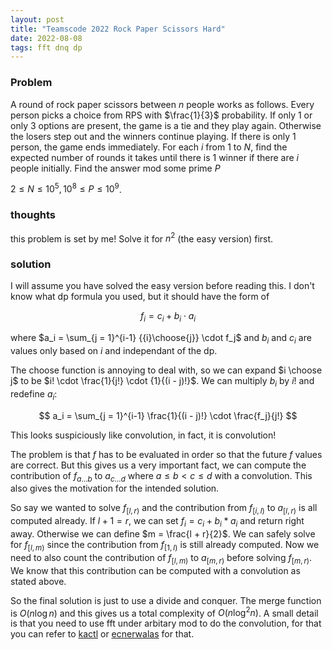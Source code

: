 ```yaml
---
layout: post
title: "Teamscode 2022 Rock Paper Scissors Hard"
date: 2022-08-08
tags: fft dnq dp 
---
```


### Problem

A round of rock paper scissors between $n$ people works as follows. Every person picks a choice from RPS with $\frac{1}{3}$ probability. If only $1$ or only $3$ options are present, the game is a tie and they play again. Otherwise the losers step out and the winners continue playing. If there is only $1$ person, the game ends immediately. For each $i$ from $1$ to $N$, find the expected number of rounds it takes until there is $1$ winner if there are $i$ people initially. Find the answer mod some prime $P$

$2 \leq N \leq 10^5, 10^8 \leq P \leq 10^9$. 

### thoughts

this problem is set by me! Solve it for $n^2$ (the easy version) first.


### solution

I will assume you have solved the easy version before reading this. I don't know what dp formula you used, but it should have the form of

$$
f_i = c_i + b_i \cdot a_i
$$

where $a_i = \sum_{j = 1}^{i-1} {{i}\choose{j}} \cdot f_j$ and $b_i$ and $c_i$ are values only based on $i$ and independant of the dp.

The choose function is annoying to deal with, so we can expand $i \choose j$ to be $i! \cdot \frac{1}{j!} \cdot {1}{(i - j)!}$. We can multiply $b_i$ by $i!$ and redefine $a_i$:

$$
a_i = \sum_{j = 1}^{i-1} \frac{1}{(i - j)!} \cdot \frac{f_j}{j!}
$$

This looks suspiciously like convolution, in fact, it is convolution! 

The problem is that $f$ has to be evaluated in order so that the future $f$ values are correct. But this gives us a very important fact, we can compute the contribution of $f_{a \dots b}$ to $a_{c \dots d}$ where $a \leq b < c \leq d$ with a convolution. This also gives the motivation for the intended solution.

So say we wanted to solve $f_{[l, r)}$ and the contribution from $f_{[i, l)}$ to $a_{[l, r)}$ is all computed already. If $l + 1 = r$, we can set $f_i = c_i + b_i * a_i$ and return right away. Otherwise we can define $m = \frac{l + r}{2}$. We can safely solve for $f_{[l, m)}$ since the contribution from $f_{[1, l)}$ is still already computed. Now we need to also count the contribution of $f_{[l, m)}$ to $a_{[m, r)}$ before solving $f_{[m, r)}$. We know that this contribution can be computed with a convolution as stated above.

So the final solution is just to use a divide and conquer. The merge function is $O(n \log n)$ and this gives us a total complexity of $O(n \log^2 n)$. A small detail is that you need to use fft under arbitary mod to do the convolution, for that you can refer to [kactl](https://github.com/kth-competitive-programming/kactl/blob/main/content/numerical/FastFourierTransformMod.h) or [ecnerwalas](https://github.com/ecnerwala/cp-book/blob/master/src/fft.hpp) for that.